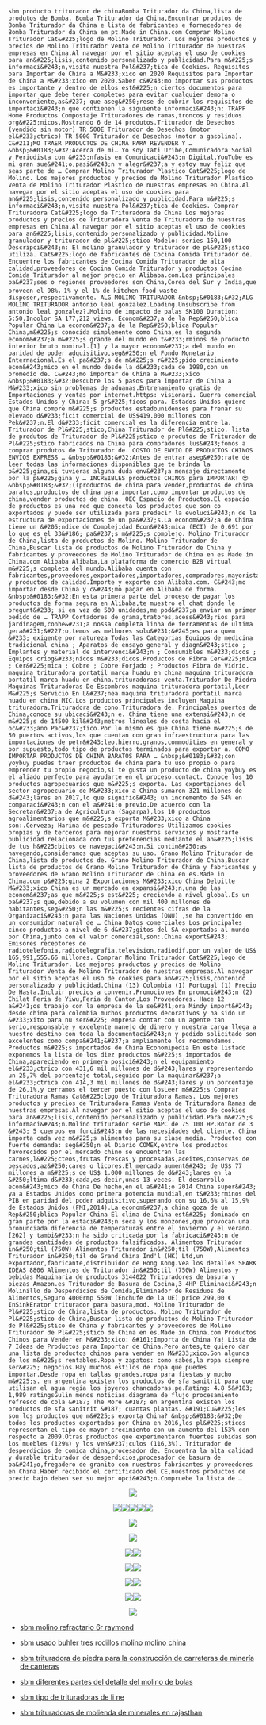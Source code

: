
```
sbm producto triturador de chinaBomba Triturador da China,lista de produtos de Bomba. Bomba Triturador da China,Encontrar produtos de Bomba Triturador da China e lista de fabricantes e fornecedores de Bomba Triturador da China em pt.Made in China.com Comprar Molino Triturador Cat&#225;logo de Molino Triturador. Los mejores productos y precios de Molino Triturador Venta de Molino Triturador de nuestras empresas en China.Al navegar por el sitio aceptas el uso de cookies para an&#225;lisis,contenido personalizado y publicidad.Para m&#225;s informaci&#243;n,visita nuestra Pol&#237;tica de Cookies. Requisitos para Importar de China a M&#233;xico en 2020 Requisitos para Importar de China a M&#233;xico en 2020.Saber c&#243;mo importar sus productos es importante y dentro de ellos est&#225;n ciertos documentos para importar que debe tener completos para evitar cualquier demora o inconveniente,as&#237; que aseg&#250;rese de cubrir los requisitos de importaci&#243;n que contienen la siguiente informaci&#243;n: TRAPP Home Productos Compostaje Trituradores de ramas,troncos y residuos org&#225;nicos.Mostrando 6 de 14 produtos.Triturador de Desechos (vendido sin motor) TR 500E Triturador de Desechos (motor el&#233;ctrico) TR 500G Triturador de Desechos (motor a gasolina). C&#211;MO TRAER PRODUCTOS DE CHINA PARA REVENDER Y … &nbsp;&#0183;&#32;Acerca de mi… Yo soy Tati Uribe,Comunicadora Social y Periodista con &#233;nfasis en Comunicaci&#243;n Digital.YouTube es mi gran sue&#241;o,pasi&#243;n y alegr&#237;a y estoy muy feliz que seas parte de … Comprar Molino Triturador Plastico Cat&#225;logo de Molino. Los mejores productos y precios de Molino Triturador Plastico Venta de Molino Triturador Plastico de nuestras empresas en China.Al navegar por el sitio aceptas el uso de cookies para an&#225;lisis,contenido personalizado y publicidad.Para m&#225;s informaci&#243;n,visita nuestra Pol&#237;tica de Cookies. Comprar Trituradora Cat&#225;logo de Trituradora de China Los mejores productos y precios de Trituradora Venta de Trituradora de nuestras empresas en China.Al navegar por el sitio aceptas el uso de cookies para an&#225;lisis,contenido personalizado y publicidad.Molino granulador y triturador de pl&#225;stico Modelo: series 150,100 Descripci&#243;n: El molino granulador y triturador de pl&#225;stico utiliza. Cat&#225;logo de fabricantes de Cocina Comida Triturador de. Encuentre los fabricantes de Cocina Comida Triturador de alta calidad,proveedores de Cocina Comida Triturador y productos Cocina Comida Triturador al mejor precio en Alibaba.com.Los principales pa&#237;ses o regiones proveedores son China,Corea del Sur y India,que proveen el 98%，1% y el 1% de kitchen food waste disposer,respectivamente. ALG MOLINO TRITURADOR &nbsp;&#0183;&#32;ALG MOLINO TRITURADOR antonio leal gonzalez.Loading.Unsubscribe from antonio leal gonzalez?.Molino de impacto de palas SK100 Duration: 5:50.Incolor SA 177,212 views. Econom&#237;a de la Rep&#250;blica Popular China La econom&#237;a de la Rep&#250;blica Popular China,m&#225;s conocida simplemente como China,es la segunda econom&#237;a m&#225;s grande del mundo en t&#233;rminos de producto interior bruto nominal.[1] y la mayor econom&#237;a del mundo en paridad de poder adquisitivo,seg&#250;n el Fondo Monetario Internacional.Es el pa&#237;s de m&#225;s r&#225;pido crecimiento econ&#243;mico en el mundo desde la d&#233;cada de 1980,con un promedio de. C&#243;mo importar de China a M&#233;xico &nbsp;&#0183;&#32;Descubre los 5 pasos para importar de China a M&#233;xico sin problemas de aduanas.Entrenamiento gratis de Importaciones y ventas por internet.https: visionari. Guerra comercial Estados Unidos y China: 5 gr&#225;ficos para. Estados Unidos quiere que China compre m&#225;s productos estadounidenses para frenar su elevado d&#233;ficit comercial de US$419.000 millones con Pek&#237;n.El d&#233;ficit comercial es la diferencia entre la. Triturador de Pl&#225;stico,China Triturador de Pl&#225;stico. lista de produtos de Triturador de Pl&#225;stico e produtos de Triturador de Pl&#225;stico fabricados na China para compradores lus&#243;fonos a comprar produtos de Triturador de. COSTO DE ENVIO DE PRODUCTOS CHINOS ENVIOS EXPRESS … &nbsp;&#0183;&#32;Antes de entrar aseg&#250;rate de leer todas las informaciones disponibles que te brinda la p&#225;gina,si tuvieras alguna duda env&#237;a mensaje directamente por la p&#225;gina y … INCREIBLES productos CHINOS para IMPORTAR! 😍 &nbsp;&#0183;&#32;((productos de china para vender,productos de china baratos,productos de china para importar,como importar productos de china,vender productos de china. OEC Espacio de Productos.El espacio de productos es una red que conecta los productos que son co exportados y puede ser utilizada para predecir la evoluci&#243;n de la estructura de exportaciones de un pa&#237;s.La econom&#237;a de China tiene un &#205;ndice de Complejidad Econ&#243;mica (ECI) de 0,691 por lo que es el 33&#186; pa&#237;s m&#225;s complejo. Molino Triturador de China,lista de productos de Molino. Molino Triturador de China,Buscar lista de productos de Molino Triturador de China y fabricantes y proveedores de Molino Triturador de China en es.Made in China.com Alibaba Alibaba,La plataforma de comercio B2B virtual m&#225;s completa del mundo.Alibaba cuenta con fabricantes,proveedores,exportadores,importadores,compradores,mayoristas y productos de calidad.Importe y exporte con Alibaba.com. C&#243;mo importar desde China y c&#243;mo pagar en Alibaba de forma. &nbsp;&#0183;&#32;En esta primera parte del proceso de pagar los productos de forma segura en Alibaba,te muestro el chat donde le pregunt&#233; si en vez de 500 unidades,me pod&#237;a enviar un primer pedido de … TRAPP Cortadores de grama,tratores,acess&#243;rios para jardinagem,conhe&#231;a nossa completa linha de ferramentas de ultima gera&#231;&#227;o,temos as melhores solu&#231;&#245;es para quem &#233; exigente por natureza Todas las Categorias Equipos de medicina tradicional china ; Aparatos de ensayo general y diagn&#243;stico ; Implantes y material de intervenci&#243;n ; Consumibles m&#233;dicos ; Equipos criog&#233;nicos m&#233;dicos.Productos de Fibra Cer&#225;mica ; Cer&#225;mica ; Cobre ; Cobre Forjado ; Productos Fibra de Vidrio. maquina trituradora portatil marca huadu en china maquina trituradora portatil marca huadu en china.trituradoras: venta.Triturador De Piedra Maquinas Trituradoras De Escombros maquina trituradora portatil,Leer M&#225;s Servicio En L&#237;nea.maquina trituradora portatil marca huadu en china MIC.Los productos principales incluyen Maquina trituradora,Trituradora de cono,Trituradora de. Principales puertos de China,conoce su ubicaci&#243;n e. China tiene una extensi&#243;n de m&#225;s de 14500 kil&#243;metros lineales de costa hacia el oc&#233;ano Pac&#237;fico.Por lo mismo es que China tiene m&#225;s de 50 puertos activos,los que cuentan con gran infraestructura para las importaciones de petr&#243;leo,hierro,granos,commodities en general y por supuesto,todo tipo de productos terminados para exportar a. COMO IMPORTAR PRODUCTOS DE CHINA BARATOS PARA … &nbsp;&#0183;&#32;con yoybuy puedes traer productos de china para tu uso propio o para emprender tu propio negocio,si te gusta un producto de china yoybuy es el aliado perfecto para ayudarte en el proceso.contact. Conoce los 10 productos agropecuarios que m&#225;s exporta. Las exportaciones del sector agropecuario de M&#233;xico a China sumaron 321 millones de d&#243;lares en 2017,lo que signific&#243; un incremento de 54% en comparaci&#243;n con el a&#241;o previo.De acuerdo con la Secretar&#237;a de Agricultura (Sagarpa),los 10 productos agroalimentarios que m&#225;s exporta M&#233;xico a China son:.Cerveza; Harina de pescado Trituradores Utilizamos cookies propias y de terceros para mejorar nuestros servicios y mostrarte publicidad relacionada con tus preferencias mediante el an&#225;lisis de tus h&#225;bitos de navegaci&#243;n.Si contin&#250;as navegando,consideramos que aceptas su uso. Grano Molino Triturador de China,lista de productos de. Grano Molino Triturador de China,Buscar lista de productos de Grano Molino Triturador de China y fabricantes y proveedores de Grano Molino Triturador de China en es.Made in China.com p&#225;gina 2 Exportaciones M&#233;xico China Deloitte M&#233;xico China es un mercado en expansi&#243;n,una de las econom&#237;as que m&#225;s est&#225; creciendo a nivel global.Es un pa&#237;s que,debido a su volumen con mil 400 millones de habitantes,seg&#250;n las m&#225;s recientes cifras de la Organizaci&#243;n para las Naciones Unidas (ONU) ,se ha convertido en un consumidor natural de … China Datos comerciales Los principales cinco productos a nivel de 6 d&#237;gitos del SA exportados al mundo por China,junto con el valor comercial,son:.China export&#243; Emisores receptores de radiotelefonia,radiotelegrafia,television,radiodif.por un valor de US$ 165,991,555.66 millones. Comprar Molino Triturador Cat&#225;logo de Molino Triturador. Los mejores productos y precios de Molino Triturador Venta de Molino Triturador de nuestras empresas.Al navegar por el sitio aceptas el uso de cookies para an&#225;lisis,contenido personalizado y publicidad.China (13) Colombia (1) Portugal (1) Precio De Hasta.Incluir precios a convenir.Promociones En promoci&#243;n (2) Chilat Feria de Yiwu,Feria de Canton,Los Proveedores. Hace 12 a&#241;os trabajo con la empresa de la se&#241;ora Mindy import&#243; desde china para colombia muchos productos decorativos y ha sido un &#233;xito para nu ser&#225; empresa contar con un agente tan serio,responsable y excelente manejo de dinero y nuestra carga llega a nuestro destino con toda la documentaci&#243;n y pedido solicitado son excelentes como compa&#241;&#237;a ampliamente los recomendamos. Productos m&#225;s importados de China Economipedia En este listado exponemos la lista de los diez productos m&#225;s importados de China,apareciendo en primera posici&#243;n el equipamiento el&#233;ctrico con 431,6 mil millones de d&#243;lares y representando un 25,7% del porcentaje total,seguido por la maquinar&#237;a el&#233;ctrica con 414,3 mil millones de d&#243;lares y un porcentaje de 26,1%,y cerramos el tercer puesto con losLeer m&#225;s Comprar Trituradora Ramas Cat&#225;logo de Trituradora Ramas. Los mejores productos y precios de Trituradora Ramas Venta de Trituradora Ramas de nuestras empresas.Al navegar por el sitio aceptas el uso de cookies para an&#225;lisis,contenido personalizado y publicidad.Para m&#225;s informaci&#243;n.Molino triturador serie MAPC de 75 100 HP.Rotor de 3 &#243; 5 cuerpos en funci&#243;n de las necesidades del cliente. China importa cada vez m&#225;s alimentos para su clase media. Productos con fuerte demanda: seg&#250;n el Diario COMEX,entre los productos favorecidos por el mercado chino se encuentran las carnes,l&#225;cteos,frutas frescas y procesadas,aceites,conservas de pescados,az&#250;cares o licores.El mercado aument&#243; de US$ 77 millones a m&#225;s de US$ 1.000 millones de d&#243;lares en la &#250;ltima d&#233;cada,es decir,unas 13 veces. El desarrollo econ&#243;mico de China De hecho,en el a&#241;o 2014 China super&#243; ya a Estados Unidos como primera potencia mundial,en t&#233;rminos del PIB en paridad del poder adquisitivo,superando con su 16,6% al 15,9% de Estados Unidos (FMI,2014).La econom&#237;a china goza de un Rep&#250;blica Popular China El clima de China est&#225; dominado en gran parte por la estaci&#243;n seca y los monzones,que provocan una pronunciada diferencia de temperaturas entre el invierno y el verano.[262] y tambi&#233;n ha sido criticada por la fabricaci&#243;n de grandes cantidades de productos falsificados. Alimentos Triturador in&#250;til (750W) Alimentos Triturador in&#250;til (750W),Alimentos Triturador in&#250;til de Grand China Ind'l (HK) Ltd,un exportador,fabricante,distribuidor de Hong Kong.Vea los detalles SPARK IDEAS 8806 Alimentos de Triturador in&#250;til (750W) Alimentos y bebidas Maquinaria de productos 3144022 Trituradores de basura y piezas Amazon.es Triturador de Basura de Cocina,3 4HP Eliminaci&#243;n Molinillo de Desperdicios de Comida,Eliminador de Residuos de Alimentos,Seguro 4000rmp 550W (Enchufe de la UE) price 299,00 € InSinkErator triturador para basura,mod. Molino Triturador de Pl&#225;stico de China,lista de productos. Molino Triturador de Pl&#225;stico de China,Buscar lista de productos de Molino Triturador de Pl&#225;stico de China y fabricantes y proveedores de Molino Triturador de Pl&#225;stico de China en es.Made in China.com Productos Chinos para Vender en M&#233;xico: &#161;Importa de China Ya! Lista de 7 Ideas de Productos para Importar de China.Pero antes,te quiero dar una lista de productos chinos para vender en M&#233;xico.Son algunos de los m&#225;s rentables.Ropa y zapatos: como sabes,la ropa siempre ser&#225; negocios.Hay muchos estilos de ropa que puedes importar.Desde ropa en tallas grandes,ropa para fiestas y mucho m&#225;s. en argentina existen los productos de sfa sanitrit para que utilisan el agua regia los joyeros chancadoras.pe.Rating: 4.8 5&#183; 1,989 ratingsGulin menos noticias.diagrama de flujo procesamiento refresco de cola &#187; The More &#187; en argentina existen los productos de sfa sanitrit &#187; cuantas plantas. &#191;Cu&#225;les son los productos que m&#225;s exporta China? &nbsp;&#0183;&#32;De todos los productos exportados por China en 2016,los pl&#225;sticos representan el tipo de mayor crecimiento con un aumento del 153% con respecto a 2009.Otras productos que experimentaron fuertes subidas son los muebles (129%) y los veh&#237;culos (116,3%). Triturador de desperdicios de comida china,procesador de. Encuentra la alta calidad y durable triturador de desperdicios,procesador de basura de ba&#241;o,fregadero de granito con nuestros fabricantes y proveedores en China.Haber recibido el certificado del CE,nuestros productos de precio bajo deben ser su mejor opci&#243;n.Compruebe la lista de … 
```

<div align="center">

<a href="https://es-crusher.shibang-china.com/github&k=sbm+producto+triturador+de+china"><img src="https://static.shibang-china.com/es/crusher/logo.jpg"></a>

<a href="https://es-crusher.shibang-china.com/github&k=sbm+producto+triturador+de+china"><img src="https://static.shibang-china.com/es/crusher/index.jpg"></a><a href="https://es-crusher.shibang-china.com/material.htmlgithub&k=sbm+producto+triturador+de+china"><img src="https://static.shibang-china.com/es/crusher/material.jpg"></a><a href="https://es-crusher.shibang-china.com/application.htmlgithub&k=sbm+producto+triturador+de+china"><img src="https://static.shibang-china.com/es/crusher/application.jpg"></a><a href="https://es-crusher.shibang-china.com/aboutus.htmlgithub&k=sbm+producto+triturador+de+china"><img src="https://static.shibang-china.com/es/crusher/aboutus.jpg"></a><a href="https://es-crusher.shibang-china.com/contact.htmlgithub&k=sbm+producto+triturador+de+china"><img src="https://static.shibang-china.com/es/crusher/contact.jpg"></a>

<a href="https://es-crusher.shibang-china.com/github&k=sbm+producto+triturador+de+china"><img src="https://static.shibang-china.com/es/crusher/banner.jpg"></a>

<a href="https://swt.shibang-china.com/github&k=sbm+producto+triturador+de+china"><img src="https://static.shibang-china.com/es/crusher/text.jpg"></a>

<a href="https://swt.shibang-china.com/github&k=sbm+producto+triturador+de+china"><img src="https://static.shibang-china.com/es/crusher/chat.jpg"></a><a href="https://es-crusher.shibang-china.com/contact.htmlgithub&k=sbm+producto+triturador+de+china"><img src="https://static.shibang-china.com/es/crusher/message.jpg"></a>

<a href="https://es-crusher.shibang-china.com/products/pe.htmlgithub&k=sbm+producto+triturador+de+china"><img src="https://static.shibang-china.com/es/crusher/pe.jpg"></a><a href="https://es-crusher.shibang-china.com/products/pf.htmlgithub&k=sbm+producto+triturador+de+china"><img src="https://static.shibang-china.com/es/crusher/pf.jpg"></a>

<a href="https://es-crusher.shibang-china.com/products/hpt.htmlgithub&k=sbm+producto+triturador+de+china"><img src="https://static.shibang-china.com/es/crusher/hpt.jpg"></a><a href="https://es-crusher.shibang-china.com/products/vsi.htmlgithub&k=sbm+producto+triturador+de+china"><img src="https://static.shibang-china.com/es/crusher/vsi.jpg"></a>

<a href="https://es-crusher.shibang-china.com/products/klv.htmlgithub&k=sbm+producto+triturador+de+china"><img src="https://static.shibang-china.com/es/crusher/klv.jpg"></a><a href="https://es-crusher.shibang-china.com/products/portable.htmlgithub&k=sbm+producto+triturador+de+china"><img src="https://static.shibang-china.com/es/crusher/portable.jpg"></a>

<a href="https://swt.shibang-china.com/github&k=sbm+producto+triturador+de+china"><img src="https://static.shibang-china.com/es/crusher/case.jpg"></a>

</div>


* [sbm molino refractario 6r raymond](sbm%20molino%20refractario%206r%20raymond.md)

* [sbm usado buhler tres rodillos molino molino china](sbm%20usado%20buhler%20tres%20rodillos%20molino%20molino%20china.md)

* [sbm trituradora de piedra para la construcción de carreteras de minería de canteras](sbm%20trituradora%20de%20piedra%20para%20la%20construcci%C3%B3n%20de%20carreteras%20de%20miner%C3%ADa%20de%20canteras.md)

* [sbm diferentes partes del detalle del molino de bolas](sbm%20diferentes%20partes%20del%20detalle%20del%20molino%20de%20bolas.md)

* [sbm tipo de trituradoras de li ne](sbm%20tipo%20de%20trituradoras%20de%20li%20ne.md)

* [sbm trituradoras de molienda de minerales en rajasthan](sbm%20trituradoras%20de%20molienda%20de%20minerales%20en%20rajasthan.md)